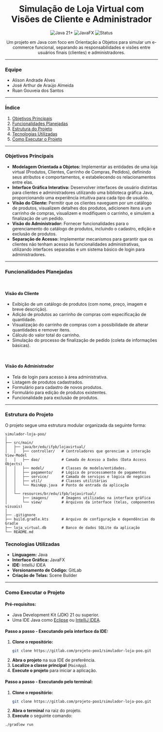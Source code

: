 <div align="center">
 <h1>Simulação de Loja Virtual com Visões de Cliente e Administrador</h1>
<p>
   <img src="https://img.shields.io/badge/Java-21%2B-blue?style=for-the-badge&logo=java" alt="Java 21+">
   <img src="https://img.shields.io/badge/JavaFX-Framework-orange?style=for-the-badge&logo=openjfx" alt="JavaFX">
   <img src="https://img.shields.io/badge/Status-Concluído-green?style=for-the-badge" alt="Status">
 </p>
</div>

<p align="center">
 Um projeto em Java com foco em Orientação a Objetos para simular um e-commerce funcional, separando as responsabilidades e visões entre usuários finais (clientes) e administradores.
</p>

---

### **Equipe**

<ul>
 <li>Alison Andrade Alves</li>
 <li>José Arthur de Araújo Almeida</li>
 <li>Ruan Gouveia dos Santos</li>
</ul>

---

### **Índice**

1. [Objetivos Principais](#objetivos-principais)
2. [Funcionalidades Planejadas](#funcionalidades-planejadas)
3. [Estrutura do Projeto](#estrutura-do-projeto)
4. [Tecnologias Utilizadas](#tecnologias-utilizadas)
5. [Como Executar o Projeto](#como-executar-o-projeto)

---

### **Objetivos Principais**

<ul>
 <li>
   <strong>Modelagem Orientada a Objetos:</strong> Implementar as entidades de uma loja virtual (Produtos, Clientes, Carrinho de Compras, Pedidos), definindo seus atributos e comportamentos, e estabelecendo os relacionamentos entre elas.
 </li>
 <li>
   <strong>Interface Gráfica Interativa:</strong> Desenvolver interfaces de usuário distintas para clientes e administradores utilizando uma biblioteca gráfica Java, proporcionando uma experiência intuitiva para cada tipo de usuário.
 </li>
 <li>
   <strong>Visão do Cliente:</strong> Permitir que os clientes naveguem por um catálogo de produtos, visualizem detalhes dos produtos, adicionem itens a um carrinho de compras, visualizem e modifiquem o carrinho, e simulem a finalização de um pedido.
 </li>
 <li>
   <strong>Visão do Administrador:</strong> Fornecer funcionalidades para o gerenciamento do catálogo de produtos, incluindo o cadastro, edição e exclusão de produtos.
 </li>
 <li>
   <strong>Separação de Acesso:</strong> Implementar mecanismos para garantir que os clientes não tenham acesso às funcionalidades administrativas, utilizando interfaces separadas e um sistema básico de login para administradores.
 </li>
</ul>

---

### **Funcionalidades Planejadas**
<br>

#### **Visão do Cliente**

<ul>
 <li>Exibição de um catálogo de produtos (com nome, preço, imagem e breve descrição).</li>
 <li>Adição de produtos ao carrinho de compras com especificação de quantidade.</li>
 <li>Visualização do carrinho de compras com a possibilidade de alterar quantidades e remover itens.</li>
 <li>Cálculo do valor total do carrinho.</li>
 <li>Simulação do processo de finalização de pedido (coleta de informações básicas).</li>
</ul>
<br>

#### **Visão do Administrador**

<ul>
 <li>Tela de login para acesso à área administrativa.</li>
 <li>Listagem de produtos cadastrados.</li>
 <li>Formulário para cadastro de novos produtos.</li>
 <li>Formulário para edição de produtos existentes.</li>
 <li>Funcionalidade para exclusão de produtos.</li>
</ul>

---

### **Estrutura do Projeto**
O projeto segue uma estrutura modular organizada da seguinte forma:


```text
simulador-loja-poo/
│
├── src/main/
│   ├── java/br/edu/ifpb/lojavirtual/
│   │   ├── controller/   # Controladores que gerenciam a interação View-Model
│   │   ├── dao/          # Camada de Acesso a Dados (Data Access Objects)
│   │   ├── model/        # Classes de modelo/entidades.
│   │   ├── pagamento/    # Lógica de processamento de pagamentos
│   │   ├── service/      # Camada de serviços e lógica de negócios
│   │   ├── util/         # Classes utilitárias
│   │   └── MainApp.java  # Ponto de entrada da aplicação
│   │
│   └── resources/br/edu/ifpb/lojavirtual/
│       ├── imagens/      # Imagens utilizadas na interface gráfica
│       └── view/         # Arquivos da interface (telas, componentes visuais)
│
├── .gitignore
├── build.gradle.kts      # Arquivo de configuração e dependências do Gradle
├── loja_virtual.db       # Banco de dados SQLite da aplicação
└── README.md
```
### **Tecnologias Utilizadas**

<ul>
 <li><strong>Linguagem:</strong> Java</li>
 <li><strong>Interface Gráfica:</strong> JavaFX</li>
 <li><strong>IDE:</strong>  IntelliJ IDEA</li>
 <li><strong>Versionamento de Código:</strong> GitLab</li>
 <li><strong>Criação de Telas:</strong> Scene Builder</li>

</ul>

---

### **Como Executar o Projeto**

#### **Pré-requisitos:**
*   Java Development Kit (JDK) 21 ou superior.
*   Uma IDE Java como <a href="https://www.eclipse.org/">Eclipse</a> ou <a href="https://www.jetbrains.com/idea/">IntelliJ IDEA</a>.


#### **Passo a passo - Executando pela interface da IDE:**

1. **Clone o repositório:**
   ```sh
   git clone https://gitlab.com/projeto-poo1/simulador-loja-poo.git
   ```
2.  **Abra o projeto** na sua IDE de preferência.
3.  **Localize a classe principal** (`MainApp`).
4.  **Execute o projeto** para iniciar a aplicação.

#### **Passo a passo - Executando pelo terminal:**
1. **Clone o repositório:**
   ```sh
   git clone https://gitlab.com/projeto-poo1/simulador-loja-poo.git
   ```
2.  **Abra o terminal** na raiz do projeto.
3. **Execute** o seguinte comando:
```sh
./gradlew run
   ```



